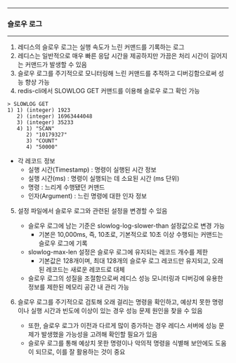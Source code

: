 -----
### 슬로우 로그
-----
1. 레디스의 슬로우 로그는 실행 속도가 느린 커맨드를 기록하는 로그
2. 레디스는 일반적으로 매우 빠른 응답 시간을 제공하지만 가끔은 처리 시간이 길어지는 커맨드가 발생할 수 있음
3. 슬로우 로그를 주기적으로 모니터링해 느린 커맨드를 추적하고 디버깅함으로써 성능 향상 가능
4. redis-cli에서 SLOWLOG GET 커맨드를 이용해 슬로우 로그 확인 가능
```redis
> SLOWLOG GET
1) 1) (integer) 1923
   2) (integer) 16963444048
   3) (integer) 35233
   4) 1) "SCAN"
      2) "10179327"
      3) "COUNT"
      4) "50000"
```
   - 각 레코드 정보
     + 실행 시간(Timestamp) : 명령이 실행된 시간 정보
     + 실행 시간(ms) : 명령이 실행되는 데 소요된 시간 (ms 단위)
     + 명령 : 느리게 수행됐던 커맨드
     + 인자(Argument) : 느린 명령에 대한 인자 정보

5. 설정 파일에서 슬로우 로그와 관련된 설정을 변경할 수 있음
   - 슬로우 로그에 남는 기준은 slowlog-log-slower-than 설정값으로 변경 가능
     + 기본은 10,000ms, 즉, 10초로, 기본적으로 10초 이상 수행되는 커맨드는 슬로우 로그에 기록
   - slowlog-max-len 설정은 슬로우 로그에 유지되는 레코드 개수를 제한
     + 기본값은 128개이며, 최대 128개의 슬로우 로그 레코드만 유지되고, 오래된 레코드는 새로운 레코드로 대체
   - 슬로우 로그의 성질을 조절함으로써 레디스 성능 모니터링과 디버깅에 유용한 정보를 제한된 메모리 공간 내 관리 가능

6. 슬로우 로그를 주기적으로 검토해 오래 걸리는 명령을 확인하고, 예상치 못한 명령이나 실행 시간과 빈도에 이상이 있는 경우 성능 문제 원인을 찾을 수 있음
   - 또한, 슬로우 로그가 이전과 다르게 많이 증가하는 경우 레디스 서버에 성능 문제가 발생했을 가능성을 고려해 확인할 필요가 있음
   - 슬로우 로그를 통해 예상치 못한 명령이나 악의적 명령을 식별해 보안에도 도움이 되므로, 이를 잘 활용하는 것이 중요
